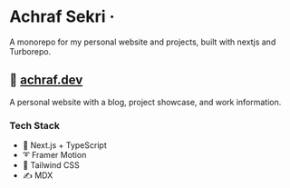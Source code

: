 <div>
  <h1>
    Achraf Sekri
    &middot;
    
  </h1>
</div>

A monorepo for my personal website and projects, built with nextjs and Turborepo.

## 📘 [achraf.dev](https://www.achrafsekri.com)

A personal website with a blog, project showcase, and work information.

### Tech Stack

- 🚀 Next.js + TypeScript
- ➰ Framer Motion
- 🍃 Tailwind CSS
- ✍ MDX
